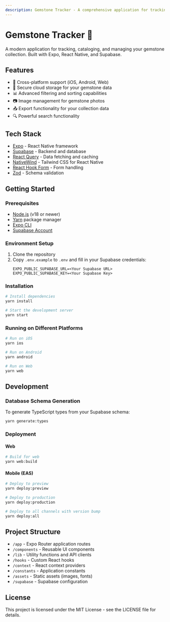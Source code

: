 ```yaml
---
description: Gemstone Tracker - A comprehensive application for tracking and managing gemstone collections
---
```


# Gemstone Tracker 💎

A modern application for tracking, cataloging, and managing your gemstone collection. Built with Expo, React Native, and Supabase.

## Features

- 📱 Cross-platform support (iOS, Android, Web)
- 💾 Secure cloud storage for your gemstone data
- 📊 Advanced filtering and sorting capabilities
- 📷 Image management for gemstone photos
- 📤 Export functionality for your collection data
- 🔍 Powerful search functionality

## Tech Stack

- [Expo](https://expo.dev/) - React Native framework
- [Supabase](https://supabase.com/) - Backend and database
- [React Query](https://tanstack.com/query) - Data fetching and caching
- [NativeWind](https://www.nativewind.dev/) - Tailwind CSS for React Native
- [React Hook Form](https://react-hook-form.com/) - Form handling
- [Zod](https://zod.dev/) - Schema validation

## Getting Started

### Prerequisites

- [Node.js](https://nodejs.org/) (v18 or newer)
- [Yarn](https://yarnpkg.com/) package manager
- [Expo CLI](https://docs.expo.dev/workflow/expo-cli/)
- [Supabase Account](https://supabase.com/)

### Environment Setup

1. Clone the repository
2. Copy `.env.example` to `.env` and fill in your Supabase credentials:
   ```
   EXPO_PUBLIC_SUPABASE_URL=<Your Supabase URL>
   EXPO_PUBLIC_SUPABASE_KEY=<Your Supabase Key>
   ```

### Installation

```bash
# Install dependencies
yarn install

# Start the development server
yarn start
```

### Running on Different Platforms

```bash
# Run on iOS
yarn ios

# Run on Android
yarn android

# Run on Web
yarn web
```

## Development

### Database Schema Generation

To generate TypeScript types from your Supabase schema:

```bash
yarn generate:types
```

### Deployment

#### Web

```bash
# Build for web
yarn web:build
```

#### Mobile (EAS)

```bash
# Deploy to preview
yarn deploy:preview

# Deploy to production
yarn deploy:production

# Deploy to all channels with version bump
yarn deploy:all
```

## Project Structure

- `/app` - Expo Router application routes
- `/components` - Reusable UI components
- `/lib` - Utility functions and API clients
- `/hooks` - Custom React hooks
- `/context` - React context providers
- `/constants` - Application constants
- `/assets` - Static assets (images, fonts)
- `/supabase` - Supabase configuration

## License

This project is licensed under the MIT License - see the LICENSE file for details.
